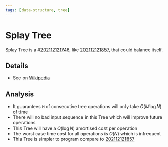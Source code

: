 ```yaml
---
tags: [data-structure, tree]
---
```


# Splay Tree

Splay Tree is a #[202112121746](202112121746.md), like [202112121857](202112121857.md), that could balance
itself.

## Details

- See on [Wikipedia](https://en.wikipedia.org/wiki/Splay_tree#Splaying)

## Analysis

- It guarantees `M` of consecutive tree operations will only take $O(M \log N)$
  of time
- There will no bad input sequence in this Tree which will improve future
  operations
- This Tree will have a $O(\log N)$ amortised cost per operation
- The worst case time cost for all operations is $O(N)$ which is infrequent
- This Tree is simpler to program compare to [202112121857](202112121857.md)
